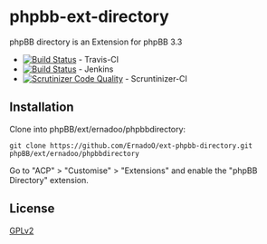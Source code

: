 phpbb-ext-directory
===================

phpBB directory is an Extension for phpBB 3.3

* [![Build Status](https://api.travis-ci.org/ErnadoO/ext-phpbb-directory.png?branch=3.3.x)](https://travis-ci.org/ErnadoO/ext-phpbb-directory) - Travis-CI
* [![Build Status](https://jenkins.erwan-projects.fr/buildStatus/icon?job=ext-phpbb-directory (3.3.x))](https://jenkins.erwan-projects.fr/job/ext-phpbb-directory%20(3.3.x)/) - Jenkins
* [![Scrutinizer Code Quality](https://scrutinizer-ci.com/g/ErnadoO/ext-phpbb-directory/badges/quality-score.png?b=3.3.x)](https://scrutinizer-ci.com/g/ErnadoO/ext-phpbb-directory/?branch=3.3.x) - Scruntinizer-CI

## Installation

Clone into phpBB/ext/ernadoo/phpbbdirectory:

    git clone https://github.com/ErnadoO/ext-phpbb-directory.git phpBB/ext/ernadoo/phpbbdirectory

Go to "ACP" > "Customise" > "Extensions" and enable the "phpBB Directory" extension.

## License

[GPLv2](LICENSE)